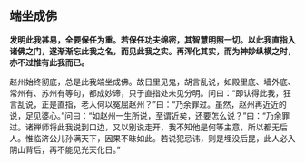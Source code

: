 ## 端坐成佛

**发明此我甚易，全要保任为重。若保任功夫绵密，其智慧明照一切。以此我直指入诸佛之门，遂渐渐忘此我之名，而见此我之实。再浑化其实，而为神妙纵横之时，亦不过惟有此我而已。**

赵州始终彻底，总是此我端坐成佛。故日里见鬼，胡言乱说，如殿里底、墙外底、常州有、苏州有等句，都成妙谛，只于直指处未见分明。问曰：“即认得此我，狂言乱说，正是直指，老人何以冤屈赵州？”曰：“乃余罪过。虽然，赵州再近近的说，足见婆心。”问曰：“如赵州一生所说，至谓近矣，还要怎么说？”曰：“乃余罪过。诸禅师将此我说到口边，又以别说走开，我不知他是何等主意，所以都无后人。惟临济公儿孙满天下，因果不昧如此。若说犯忌讳，则是埋没后昆，此人必入阴山背后，再不能见光天化日。”
